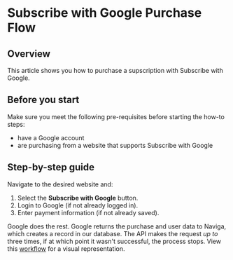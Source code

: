 # Subscribe with Google Purchase Flow

## Overview

This article shows you how to purchase a supscription with Subscribe with Google.

## Before you start

Make sure you meet the following pre-requisites before starting the how-to steps:

* have a Google account
* are purchasing from a website that supports Subscribe with Google

## Step-by-step guide

Navigate to the desired website and:

1. Select the **Subscribe with Google** button.
2. Login to Google (if not already logged in).
3. Enter payment information (if not already saved).

Google does the rest. Google returns the purchase and user data to Naviga, which creates a record in our database. The API makes the request _up to_ three times, if at which point it wasn't successful, the process stops. View this [workflow]() for a visual representation.
